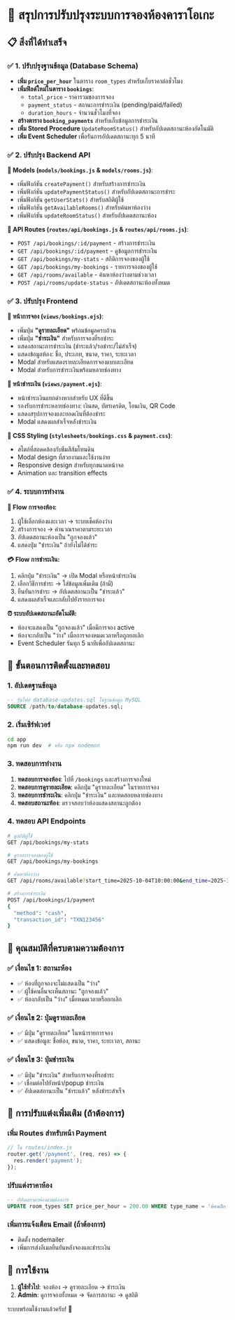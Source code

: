 # 🎯 สรุปการปรับปรุงระบบการจองห้องคาราโอเกะ

## 📋 สิ่งที่ได้ทำเสร็จ

### ✅ 1. ปรับปรุงฐานข้อมูล (Database Schema)
- **เพิ่ม `price_per_hour`** ในตาราง `room_types` สำหรับเก็บราคาต่อชั่วโมง
- **เพิ่มฟิลด์ใหม่ในตาราง `bookings`**:
  - `total_price` - ราคารวมของการจอง
  - `payment_status` - สถานะการชำระเงิน (pending/paid/failed)  
  - `duration_hours` - จำนวนชั่วโมงที่จอง
- **สร้างตาราง `booking_payments`** สำหรับเก็บข้อมูลการชำระเงิน
- **เพิ่ม Stored Procedure** `UpdateRoomStatus()` สำหรับอัปเดตสถานะห้องอัตโนมัติ
- **เพิ่ม Event Scheduler** เพื่อรันการอัปเดตสถานะทุก 5 นาที

### ✅ 2. ปรับปรุง Backend API
**📁 Models (`models/bookings.js` & `models/rooms.js`)**:
- เพิ่มฟังก์ชัน `createPayment()` สำหรับสร้างการชำระเงิน
- เพิ่มฟังก์ชัน `updatePaymentStatus()` สำหรับอัปเดตสถานะการชำระ
- เพิ่มฟังก์ชัน `getUserStats()` สำหรับสถิติผู้ใช้
- เพิ่มฟังก์ชัน `getAvailableRooms()` สำหรับค้นหาห้องว่าง
- เพิ่มฟังก์ชัน `updateRoomStatus()` สำหรับอัปเดตสถานะห้อง

**📁 API Routes (`routes/api/bookings.js` & `routes/api/rooms.js`)**:
- `POST /api/bookings/:id/payment` - สร้างการชำระเงิน
- `GET /api/bookings/:id/payment` - ดูข้อมูลการชำระเงิน  
- `GET /api/bookings/my-stats` - สถิติการจองของผู้ใช้
- `GET /api/bookings/my-bookings` - รายการจองของผู้ใช้
- `GET /api/rooms/available` - ค้นหาห้องว่างตามช่วงเวลา
- `POST /api/rooms/update-status` - อัปเดตสถานะห้องทั้งหมด

### ✅ 3. ปรับปรุง Frontend  
**📁 หน้าการจอง (`views/bookings.ejs`)**:
- เพิ่มปุ่ม **"ดูรายละเอียด"** พร้อมข้อมูลครบถ้วน
- เพิ่มปุ่ม **"ชำระเงิน"** สำหรับการจองที่รอชำระ
- แสดงสถานะการชำระเงิน (ชำระแล้ว/รอชำระ/ไม่สำเร็จ)
- แสดงข้อมูลห้อง: ชื่อ, ประเภท, ขนาด, ราคา, ระยะเวลา
- Modal สำหรับแสดงรายละเอียดการจองแบบละเอียด
- Modal สำหรับการชำระเงินพร้อมหลายช่องทาง

**📁 หน้าชำระเงิน (`views/payment.ejs`)**:
- หน้าชำระเงินแยกต่างหากสำหรับ UX ที่ดีขึ้น
- รองรับการชำระหลายช่องทาง: เงินสด, บัตรเครดิต, โอนเงิน, QR Code
- แสดงสรุปการจองและยอดเงินที่ต้องชำระ
- Modal แสดงผลสำเร็จหลังชำระเงิน

**📁 CSS Styling (`stylesheets/bookings.css` & `payment.css`)**:
- สไตล์ที่สอดคล้องกับธีมสีส้มโทนดิน
- Modal design ที่สวยงามและใช้งานง่าย
- Responsive design สำหรับทุกขนาดหน้าจอ
- Animation และ transition effects

### ✅ 4. ระบบการทำงาน
**🔄 Flow การจองห้อง:**
1. ผู้ใช้เลือกห้องและเวลา → ระบบเช็คห้องว่าง
2. สร้างการจอง → คำนวณราคาตามระยะเวลา  
3. อัปเดตสถานะห้องเป็น "ถูกจองแล้ว"
4. แสดงปุ่ม "ชำระเงิน" ถ้ายังไม่ได้ชำระ

**💳 Flow การชำระเงิน:**
1. คลิกปุ่ม "ชำระเงิน" → เปิด Modal หรือหน้าชำระเงิน
2. เลือกวิธีการชำระ → ใส่ข้อมูลเพิ่มเติม (ถ้ามี)
3. ยืนยันการชำระ → อัปเดตสถานะเป็น "ชำระแล้ว"
4. แสดงผลสำเร็จและกลับไปยังรายการจอง

**⏰ ระบบอัปเดตสถานะอัตโนมัติ:**
- ห้องจะแสดงเป็น "ถูกจองแล้ว" เมื่อมีการจอง active
- ห้องจะกลับเป็น "ว่าง" เมื่อการจองหมดเวลาหรือถูกยกเลิก
- Event Scheduler รันทุก 5 นาทีเพื่ออัปเดตสถานะ

## 🚀 ขั้นตอนการติดตั้งและทดสอบ

### 1. อัปเดตฐานข้อมูล
```sql
-- รันไฟล์ database-updates.sql ในฐานข้อมูล MySQL
SOURCE /path/to/database-updates.sql;
```

### 2. เริ่มเซิร์ฟเวอร์
```bash
cd app
npm run dev  # หรือ npx nodemon
```

### 3. ทดสอบการทำงาน
1. **ทดสอบการจองห้อง**: ไปที่ `/bookings` และสร้างการจองใหม่
2. **ทดสอบการดูรายละเอียด**: คลิกปุ่ม "ดูรายละเอียด" ในรายการจอง  
3. **ทดสอบการชำระเงิน**: คลิกปุ่ม "ชำระเงิน" และทดสอบหลายช่องทาง
4. **ทดสอบสถานะห้อง**: ตรวจสอบว่าห้องแสดงสถานะถูกต้อง

### 4. ทดสอบ API Endpoints
```bash
# ดูสถิติผู้ใช้
GET /api/bookings/my-stats

# ดูรายการจองของผู้ใช้  
GET /api/bookings/my-bookings

# ค้นหาห้องว่าง
GET /api/rooms/available?start_time=2025-10-04T10:00:00&end_time=2025-10-04T12:00:00

# สร้างการชำระเงิน
POST /api/bookings/1/payment
{
  "method": "cash",
  "transaction_id": "TXN123456"
}
```

## 🎯 คุณสมบัติที่ครบตามความต้องการ

### ✅ เงื่อนไข 1: สถานะห้อง
- ✅ ห้องที่ถูกจองจะไม่แสดงเป็น "ว่าง"
- ✅ ผู้ใช้คนอื่นจะเห็นสถานะ "ถูกจองแล้ว"  
- ✅ ห้องกลับเป็น "ว่าง" เมื่อหมดเวลาหรือยกเลิก

### ✅ เงื่อนไข 2: ปุ่มดูรายละเอียด  
- ✅ มีปุ่ม "ดูรายละเอียด" ในหน้ารายการจอง
- ✅ แสดงข้อมูล: ชื่อห้อง, ขนาด, ราคา, ระยะเวลา, สถานะ

### ✅ เงื่อนไข 3: ปุ่มชำระเงิน
- ✅ มีปุ่ม "ชำระเงิน" สำหรับการจองที่รอชำระ
- ✅ เชื่อมต่อไปยังหน้า/popup ชำระเงิน
- ✅ อัปเดตสถานะเป็น "ชำระแล้ว" หลังชำระสำเร็จ

## 🔧 การปรับแต่งเพิ่มเติม (ถ้าต้องการ)

### เพิ่ม Routes สำหรับหน้า Payment
```javascript
// ใน routes/index.js
router.get('/payment', (req, res) => {
  res.render('payment');
});
```

### ปรับแต่งราคาห้อง
```sql
-- อัปเดตราคาห้องตามต้องการ
UPDATE room_types SET price_per_hour = 200.00 WHERE type_name = 'ห้องเล็ก (2-4 คน)';
```

### เพิ่มการแจ้งเตือน Email (ถ้าต้องการ)
- ติดตั้ง nodemailer
- เพิ่มการส่งอีเมลยืนยันหลังจองและชำระเงิน

## 📱 การใช้งาน

1. **ผู้ใช้ทั่วไป**: จองห้อง → ดูรายละเอียด → ชำระเงิน
2. **Admin**: ดูการจองทั้งหมด → จัดการสถานะ → ดูสถิติ

ระบบพร้อมใช้งานแล้วครับ! 🎉